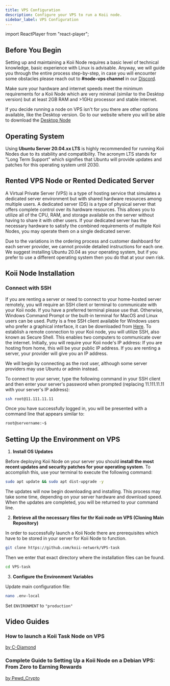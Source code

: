 ```yaml
---
title: VPS Configuration
description: Configure your VPS to run a Koii node.
sidebar_label: VPS Configuration
---
```


import ReactPlayer from "react-player";

## Before You Begin

Setting up and maintaining a Koii Node requires a basic level of technical knowledge, basic experience with Linux is advisable. Anyway, we will guide you through the entire process step-by-step, in case you will encounter some obstacles please reach out to **#node-vps channel** in our [Discord](https://discord.gg/koii-network).

Make sure your hardware and internet speeds meet the minimum requirements for a Koii Node which are very minimal (similar to the Desktop version) but at least 2GB RAM and >1GHz processor and stable internet.

If you decide running a node on VPS isn't for you there are other options available, like the Desktop version. Go to our website where you will be able to download the [Desktop Node](https://www.koii.network/node)

## Operating System

Using **Ubuntu Server 20.04.xx LTS** is highly recommended for running Koii Nodes due to its stability and compatibility. The acronym LTS stands for "Long Term Support" which signifies that Ubuntu will provide updates and patches for this operating system until 2030.

## Rented VPS Node or Rented Dedicated Server

A Virtual Private Server (VPS) is a type of hosting service that simulates a dedicated server environment but with shared hardware resources among multiple users. A dedicated server (DS) is a type of physical server that offers complete control over its hardware resources. This allows you to utilize all of the CPU, RAM, and storage available on the server without having to share it with other users. If your dedicated server has the necessary hardware to satisfy the combined requirements of multiple Koii Nodes, you may operate them on a single dedicated server.

Due to the variations in the ordering process and customer dashboard for each server provider, we cannot provide detailed instructions for each one. We suggest installing Ubuntu 20.04 as your operating system, but if you prefer to use a different operating system then you do that at your own risk.

## Koii Node Installation

### Connect with SSH

If you are renting a server or need to connect to your home-hosted server remotely, you will require an SSH client or terminal to communicate with your Koii node. If you have a preferred terminal please use that. Otherwise, Windows Command Prompt or the built-in terminal for MacOS and Linux users can be used. Putty is a free SSH client available for Windows users who prefer a graphical interface, it can be downloaded from [Here](https://www.putty.org/). To establish a remote connection to your Koii node, you will utilize SSH, also known as Secure Shell. This enables two computers to communicate over the internet. Initially, you will require your Koii node's IP address: If you are hosting from home, this will be your public IP address. If you are renting a server, your provider will give you an IP address.

We will begin by connecting as the root user, although some server providers may use Ubuntu or admin instead.

To connect to your server, type the following command in your SSH client and then enter your server's password when prompted (replacing 11.111.11.11 with your server's IP address):

```sh
ssh root@11.111.11.11
```

Once you have successfully logged in, you will be presented with a command line that appears similar to:

```sh
root@servername:~$
```

## Setting Up the Environment on VPS

1. **Install OS Updates**

Before deploying Koii Node on your server you should **install the most recent updates and security patches for your operating system**. To accomplish this, use your terminal to execute the following command:

```sh
sudo apt update && sudo apt dist-upgrade -y
```

The updates will now begin downloading and installing. This process may take some time, depending on your server hardware and download speed. When the updates are completed, you will be returned to your command line.

2. **Retrieve all the necessary files for thr Koii node on VPS (Cloning Main Repository)**

In order to successfully launch a Koii Node there are prerequisites which have to be stored in your server for Koii Node to function.

```sh
git clone https://github.com/koii-network/VPS-task
```

Then we enter that exact directory where the installation files can be found.

```sh
cd VPS-task
```

3. **Configure the Environment Variables**

Update main configuration file:

```sh
nano .env-local
```

Set `ENVIRONMENT` to `"production"`

## Video Guides

### How to launch a Koii Task Node on VPS

[by C-Diamond](https://www.youtube.com/@c-diamond/videos)
<ReactPlayer width="100%" alt="youtube video embed by C-Diamond" controls url="https://youtu.be/fkcl98CYXWU?si=GGBxxkCY9RBVo1X4" />

### Complete Guide to Setting Up a Koii Node on a Debian VPS: From Zero to Earning Rewards

[by Pewd_Crypto](https://www.youtube.com/@pewdcrypto3985/videos)
<ReactPlayer width="100%" alt="youtube video embed by Pewd_Crypto" controls url="https://youtu.be/h9LkcSo29IA?si=rWZYygrQd0UZMUIJ" />
